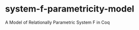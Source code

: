 system-f-parametricity-model
============================

A Model of Relationally Parametric System F in Coq